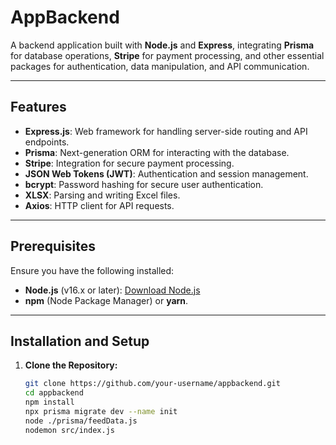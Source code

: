 # AppBackend

A backend application built with **Node.js** and **Express**, integrating **Prisma** for database operations, **Stripe** for payment processing, and other essential packages for authentication, data manipulation, and API communication.

---

## Features

- **Express.js**: Web framework for handling server-side routing and API endpoints.
- **Prisma**: Next-generation ORM for interacting with the database.
- **Stripe**: Integration for secure payment processing.
- **JSON Web Tokens (JWT)**: Authentication and session management.
- **bcrypt**: Password hashing for secure user authentication.
- **XLSX**: Parsing and writing Excel files.
- **Axios**: HTTP client for API requests.

---

## Prerequisites

Ensure you have the following installed:

- **Node.js** (v16.x or later): [Download Node.js](https://nodejs.org/)
- **npm** (Node Package Manager) or **yarn**.

---

## Installation and Setup

1. **Clone the Repository:**
   ```bash
   git clone https://github.com/your-username/appbackend.git
   cd appbackend
   npm install
   npx prisma migrate dev --name init
   node ./prisma/feedData.js
   nodemon src/index.js

